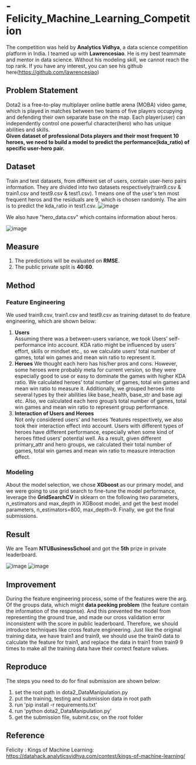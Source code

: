 # -Felicity_Machine_Learning_Competition
The competition was held by **Analytics Vidhya**, a data science competition platform in India. I teamed up with **Lawrencesiao**. He is my best teammate and mentor in data science. Without his modeling skill, we cannot reach the top rank. If you have any interest, you can see his github here(https://github.com/lawrencesiao)
## Problem Statement
Dota2 is a free-to-play multiplayer online battle arena (MOBA) video game, which is played in matches between two teams of five players occupying and defending their own separate base on the map. Each player(user) can independently control one powerful character(hero) who has unique abilities and skills.  
**Given dataset of professional Dota players and their most frequent 10 heroes, we need to build a model to predict the performance(kda_ratio) of specific user-hero pair.**

## Dataset
Train and test datasets, from different set of users, contain user-hero pairs information. They are divided into two datasets respectively(train9.csv & train1.csv and test9.csv & test1.csv). 1 means one of the user's ten most frequent heros and the residuals are 9, which is chosen randomly. The aim is to predict the kda_ratio in test1.csv.
![image](https://github.com/Tang-Li-Jen/Felicity_Machine_Learning_Competition/blob/master/images/user_role_feature.PNG)    

We also have "hero_data.csv" which contains information about heros.   

![image](https://github.com/Tang-Li-Jen/Felicity_Machine_Learning_Competition/blob/master/images/role_feature.PNG)

## Measure
1. The predictions will be evaluated on **RMSE**.
2. The public private split is **40:60**.
## Method
### Feature Engineering
We used train9.csv, train1.csv and test9.csv as training dataset to do feature engineering, which are shown below:
1. **Users**  
Assuming there was a between-users variance, we took Users’
self-performance into account. KDA ratio might be influenced by users’
effort, skills or mindset etc., so we calculate users’ total number of
games, total win games and mean win ratio to represent it.
2. **Heroes**
We thought each hero has his/her pros and cons. However, some
heroes were probably meta for current version, so they were especially good
to use or easy to dominate the games with higher KDA ratio. We
calculated heroes’ total number of games, total win games and mean win
ratio to measure it.
Additionally, we grouped heroes into several types by their abilities
like base_health, base_str and base agi etc. Also, we calculated each hero
group’s total number of games, total win games and mean win ratio to
represent group performance.
3. **Interaction of Users and Heroes**  
Not only considered users’ and heroes ’features respectively, we also
took their interaction effect into account. Users with different types of
heroes have different performance, especially when some kind of
heroes fitted users’ potential well. As a result, given different primary_attr
and hero groups, we calculated their total number of games, total win
games and mean win ratio to measure interaction effect.
### Modeling
About the model selection, we chose **XGboost** as our primary
model, and we were going to use grid search to fine-tune the model
performance, leverage the **GridSearchCV** in sklearn on the following two
parameters, n_estimators and max_depth in XGBoost model, and get the
best model parameters, n_estimators=800, max_depth=9. Finally, we got
the final submissions.
## Result
We are Team **NTUBusinessSchool** and got the **5th** prize in private leaderboard.  

![image](https://github.com/Tang-Li-Jen/Felicity_Machine_Learning_Competition/blob/master/images/public_rank.PNG)
![image](https://github.com/Tang-Li-Jen/Felicity_Machine_Learning_Competition/blob/master/images/rank.PNG)
## Improvement
During the feature engineering process, some of the features were the
arg. Of the groups data, which might **data peeking problem** (the feature
contain the information of the response). And this prevented the model
from representing the ground true, and made our cross validation error
inconsistent with the score in public leaderboard.
Therefore, we should introduce techniques like cross feature
engineering. Just like the original training data, we have train1 and train9,
we should use the train0 data to calculate the feature for train1, and
replace the data in train1 from train9 9 times to make all the training
data have their correct feature values.
## Reproduce
The steps you need to do for final submission are shown below:
1. set the root path in dota2_DataManipulation.py
2. put the training, testing and submission data in root path
3. run 'pip install -r requirements.txt'
4. run 'python dota2_DataManipulation.py'
5. get the submission file, submit.csv, on the root folder

## Reference
Felicity : Kings of Machine Learning: https://datahack.analyticsvidhya.com/contest/kings-of-machine-learning/
